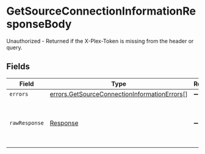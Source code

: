 # GetSourceConnectionInformationResponseBody

Unauthorized - Returned if the X-Plex-Token is missing from the header or query.


## Fields

| Field                                                                                                        | Type                                                                                                         | Required                                                                                                     | Description                                                                                                  |
| ------------------------------------------------------------------------------------------------------------ | ------------------------------------------------------------------------------------------------------------ | ------------------------------------------------------------------------------------------------------------ | ------------------------------------------------------------------------------------------------------------ |
| `errors`                                                                                                     | [errors.GetSourceConnectionInformationErrors](../../models/errors/getsourceconnectioninformationerrors.md)[] | :heavy_minus_sign:                                                                                           | N/A                                                                                                          |
| `rawResponse`                                                                                                | [Response](https://developer.mozilla.org/en-US/docs/Web/API/Response)                                        | :heavy_minus_sign:                                                                                           | Raw HTTP response; suitable for custom response parsing                                                      |
